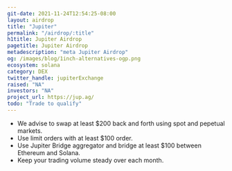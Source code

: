 ```yaml
---
git-date: 2021-11-24T12:54:25-08:00
layout: airdrop
title: "Jupiter"
permalink: "/airdrop/:title"
h1title: Jupiter Airdrop
pagetitle: Jupiter Airdrop
metadescription: "meta Jupiter Airdrop"
og: /images/blog/1inch-alternatives-ogp.png
ecosystem: solana
category: DEX
twitter_handle: jupiterExchange
raised: "NA"
investors: "NA"
project_url: https://jup.ag/
todo: "Trade to qualify"
---
```


- We advise to swap at least \$200 back and forth using spot and pepetual markets.
- Use limit orders with at least \$100 order.
- Use Jupiter Bridge aggregator and bridge at least \$100 between Ethereum and Solana.
- Keep your trading volume steady over each month.
